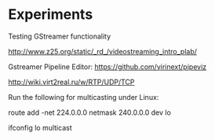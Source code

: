 # Experiments
Testing GStreamer functionality

http://www.z25.org/static/_rd_/videostreaming_intro_plab/

Gstreamer Pipeline Editor: https://github.com/virinext/pipeviz

http://wiki.virt2real.ru/w/RTP/UDP/TCP


Run the following for multicasting under Linux:

route add -net 224.0.0.0 netmask 240.0.0.0 dev lo

ifconfig lo multicast





